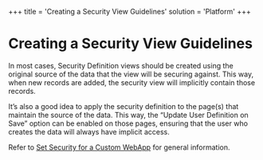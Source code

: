 +++
title = 'Creating a Security View Guidelines'
solution = 'Platform'
+++

# Creating a Security View Guidelines

In most cases, Security Definition views should be created using the
original source of the data that the view will be securing against. This
way, when new records are added, the security view will implicitly
contain those records.

It’s also a good idea to apply the security definition to the page(s)
that maintain the source of the data. This way, the “Update User
Definition on Save” option can be enabled on those pages, ensuring that
the user who creates the data will always have implicit access.

Refer to [Set Security for a Custom
WebApp](Set_Security_for_a_WebApp) for general information.
